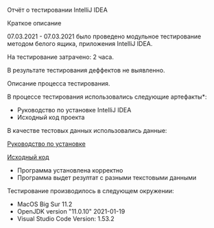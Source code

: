 Отчёт о тестировании IntelliJ IDEA

Краткое описание

07.03.2021 - 07.03.2021 было проведено модульное  тестирование методом белого ящика, приложения IntelliJ IDEA.

На тестирование затрачено: 2 часа.

В результате тестирования деффектов не выявленно.

Описание процесса тестирования.

В процессе тестирования использовались следующие артефакты*:

- Руководство по установке IntelliJ IDEA
- Исходный код проекта


В качестве тестовых данных использовались данные:

[Руководство по установке](https://github.com/netology-code/javaqa-homeworks/blob/master/intro/idea.md)

[Исходный код](https://github.com/netology-code/javaqa-homeworks/tree/master/intro)

- Программа установлена корректно
- Программа выдет резултат с разными текстовыми данными

Тестирование производилось в следующем окружении:
- MacOS Big Sur 11.2
- OpenJDK version "11.0.10" 2021-01-19
- Visual Studio Code Version: 1.53.2